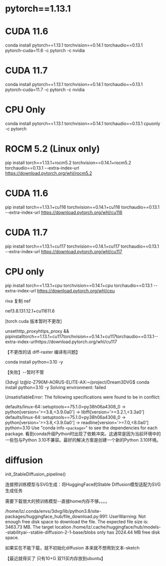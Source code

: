 # pytorch==1.13.1

# CUDA 11.6

conda install pytorch==1.13.1 torchvision==0.14.1 torchaudio==0.13.1 pytorch-cuda=11.6 -c pytorch -c nvidia

# CUDA 11.7

conda install pytorch==1.13.1 torchvision==0.14.1 torchaudio==0.13.1 pytorch-cuda=11.7 -c pytorch -c nvidia

# CPU Only

conda install pytorch==1.13.1 torchvision==0.14.1 torchaudio==0.13.1 cpuonly -c pytorch

# ROCM 5.2 (Linux only)

pip install torch==1.13.1+rocm5.2 torchvision==0.14.1+rocm5.2 torchaudio==0.13.1 --extra-index-url https://download.pytorch.org/whl/rocm5.2

# CUDA 11.6

pip install torch==1.13.1+cu116 torchvision==0.14.1+cu116 torchaudio==0.13.1 --extra-index-url https://download.pytorch.org/whl/cu116

# CUDA 11.7

pip install torch==1.13.1+cu117 torchvision==0.14.1+cu117 torchaudio==0.13.1 --extra-index-url https://download.pytorch.org/whl/cu117

# CPU only

pip install torch==1.13.1+cpu torchvision==0.14.1+cpu torchaudio==0.13.1 --extra-index-url https://download.pytorch.org/whl/cpu

riva 复制 nef

nef3.8.131.12.1+cu11611.6

[torch cuda 版本暂时不更改]

unsethttp_proxyhttps_proxy && pipinstalltorch==1.13.1+cu117torchvision==0.14.1+cu117torchaudio==0.13.1--extra-index-urlhttps://download.pytorch.org/whl/cu117

【不更改的话 diff-raster 编译有问题】

conda install python=3.10 -y

【失败】--暂时不管

(3dvg) lz@lz-Z790M-AORUS-ELITE-AX:~/project/Dream3DVG$ conda install python=3.10 -y
Solving environment: failed

UnsatisfiableError: The following specifications were found to be in conflict:

defaults/linux-64::setuptools==75.1.0=py38h06a4308_0 -> python[version='>=3.8,<3.9.0a0'] -> libffi[version='>=3.2.1,<3.3a0']
defaults/linux-64::setuptools==75.1.0=py38h06a4308_0 -> python[version='>=3.8,<3.9.0a0'] -> readline[version='>=7.0,<8.0a0']
python=3.10
Use "conda info `<package>`" to see the dependencies for each package.
看到conda升级Python时出现了依赖冲突。这通常是因为当前环境中的一些包与Python 3.10不兼容。最好的解决方案是创建一个新的Python 3.10环境。



# diffusion

init_StableDiffusion_pipeline()

连接预训练模型与SVG生成：将HuggingFace的Stable Diffusion模型适配为SVG生成任务

需要下载很大的预训练模型--直接home内存不够。。。。

/home/lz/.conda/envs/3dvg/lib/python3.8/site-packages/huggingface_hub/file_download.py:991: UserWarning: Not enough free disk space to download the file. The expected file size is: 3463.73 MB. The target location /home/lz/.cache/huggingface/hub/models--stabilityai--stable-diffusion-2-1-base/blobs only has 2024.44 MB free disk space.

如果实在不能下载，就不初始化diffusion 本来就不想用到文本-sketch

【最近就得买了 只有10+G 双11买内存放到ubuntu】
